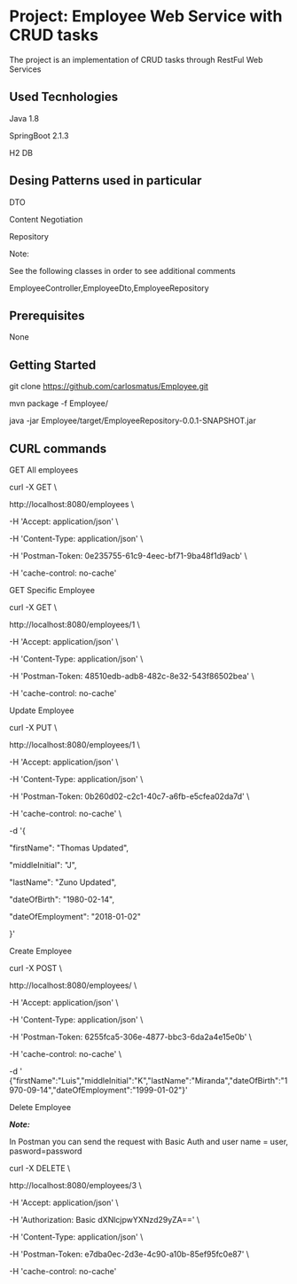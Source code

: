 Project: Employee Web Service with CRUD tasks
=============================================

The project is an implementation of CRUD tasks through RestFul Web
Services

Used Tecnhologies 
------------------

Java 1.8

SpringBoot 2.1.3

H2 DB

Desing Patterns used in particular 
-----------------------------------

DTO

Content Negotiation

Repository

Note:

See the following classes in order to see additional comments

EmployeeController,EmployeeDto,EmployeeRepository

Prerequisites
-------------

None

Getting Started
---------------

git clone https://github.com/carlosmatus/Employee.git

mvn package -f Employee/

java -jar Employee/target/EmployeeRepository-0.0.1-SNAPSHOT.jar

CURL commands
-------------

GET All employees

curl -X GET \\

http://localhost:8080/employees \\

-H \'Accept: application/json\' \\

-H \'Content-Type: application/json\' \\

-H \'Postman-Token: 0e235755-61c9-4eec-bf71-9ba48f1d9acb\' \\

-H \'cache-control: no-cache\'

GET Specific Employee

curl -X GET \\

http://localhost:8080/employees/1 \\

-H \'Accept: application/json\' \\

-H \'Content-Type: application/json\' \\

-H \'Postman-Token: 48510edb-adb8-482c-8e32-543f86502bea\' \\

-H \'cache-control: no-cache\'

Update Employee

curl -X PUT \\

http://localhost:8080/employees/1 \\

-H \'Accept: application/json\' \\

-H \'Content-Type: application/json\' \\

-H \'Postman-Token: 0b260d02-c2c1-40c7-a6fb-e5cfea02da7d\' \\

-H \'cache-control: no-cache\' \\

-d \'{

\"firstName\": \"Thomas Updated\",

\"middleInitial\": \"J\",

\"lastName\": \"Zuno Updated\",

\"dateOfBirth\": \"1980-02-14\",

\"dateOfEmployment\": \"2018-01-02\"

}\'

Create Employee

curl -X POST \\

http://localhost:8080/employees/ \\

-H \'Accept: application/json\' \\

-H \'Content-Type: application/json\' \\

-H \'Postman-Token: 6255fca5-306e-4877-bbc3-6da2a4e15e0b\' \\

-H \'cache-control: no-cache\' \\

-d \'
{\"firstName\":\"Luis\",\"middleInitial\":\"K\",\"lastName\":\"Miranda\",\"dateOfBirth\":\"1970-09-14\",\"dateOfEmployment\":\"1999-01-02\"}\'

Delete Employee

***Note:***

In Postman you can send the request with Basic Auth and user name =
user, pasword=password

curl -X DELETE \\

http://localhost:8080/employees/3 \\

-H \'Accept: application/json\' \\

-H \'Authorization: Basic dXNlcjpwYXNzd29yZA==\' \\

-H \'Content-Type: application/json\' \\

-H \'Postman-Token: e7dba0ec-2d3e-4c90-a10b-85ef95fc0e87\' \\

-H \'cache-control: no-cache\'
